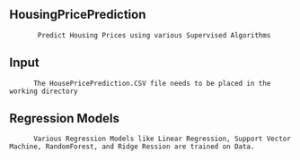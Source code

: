 ## HousingPricePrediction

           Predict Housing Prices using various Supervised Algorithms

## Input
          The HousePricePrediction.CSV file needs to be placed in the working directory

## Regression Models

          Various Regression Models like Linear Regression, Support Vector Machine, RandomForest, and Ridge Ression are trained on Data. 
           
